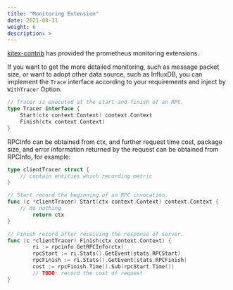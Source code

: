```yaml
---
title: "Monitoring Extension"
date: 2021-08-31
weight: 6
description: >
---
```


[kitex-contrib](https://github.com/kitex-contrib/monitor-prometheus) has provided the prometheus monitoring extensions.

If you want to get the more detailed monitoring, such as message packet size, or want to adopt other data source, such as InfluxDB, you can implement the `Trace` interface according to your requirements and inject by `WithTracer` Option.

```go
// Tracer is executed at the start and finish of an RPC.
type Tracer interface {
    Start(ctx context.Context) context.Context
    Finish(ctx context.Context)
}
```

RPCInfo can be obtained from ctx, and further request time cost, package size, and error information returned by the request can be obtained from RPCInfo, for example:

```go
type clientTracer struct {
    // contain entities which recording metric
}

// Start record the beginning of an RPC invocation.
func (c *clientTracer) Start(ctx context.Context) context.Context {
    // do nothing
        return ctx
}

// Finish record after receiving the response of server.
func (c *clientTracer) Finish(ctx context.Context) {
        ri := rpcinfo.GetRPCInfo(ctx)
        rpcStart := ri.Stats().GetEvent(stats.RPCStart)
        rpcFinish := ri.Stats().GetEvent(stats.RPCFinish)
        cost := rpcFinish.Time().Sub(rpcStart.Time())
        // TODO: record the cost of request
}
```

